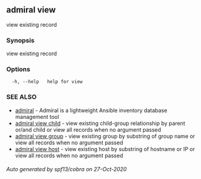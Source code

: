 ## admiral view

view existing record

### Synopsis

view existing record

### Options

```
  -h, --help   help for view
```

### SEE ALSO

* [admiral](admiral.md)	 - Admiral is a lightweight Ansible inventory database management tool
* [admiral view child](admiral_view_child.md)	 - view existing child-group relationship by parent or/and child or view all records when no argument passed
* [admiral view group](admiral_view_group.md)	 - view existing group by substring of group name or view all records when no argument passed
* [admiral view host](admiral_view_host.md)	 - view existing host by substring of hostname or IP or view all records when no argument passed

###### Auto generated by spf13/cobra on 27-Oct-2020
